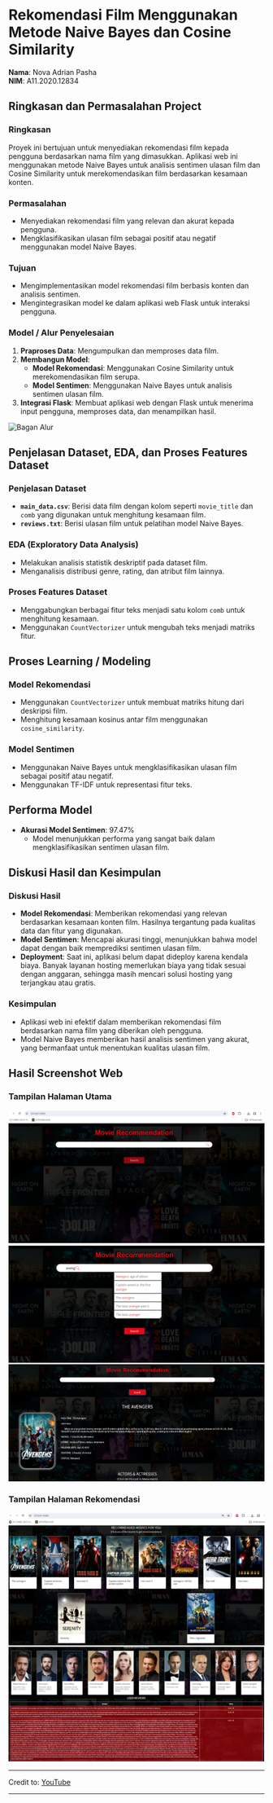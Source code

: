 # Rekomendasi Film Menggunakan Metode Naive Bayes dan Cosine Similarity

**Nama**: Nova Adrian Pasha  
**NIM**: A11.2020.12834



## Ringkasan dan Permasalahan Project

### Ringkasan

Proyek ini bertujuan untuk menyediakan rekomendasi film kepada pengguna berdasarkan nama film yang dimasukkan. Aplikasi web ini menggunakan metode Naive Bayes untuk analisis sentimen ulasan film dan Cosine Similarity untuk merekomendasikan film berdasarkan kesamaan konten.

### Permasalahan

- Menyediakan rekomendasi film yang relevan dan akurat kepada pengguna.
- Mengklasifikasikan ulasan film sebagai positif atau negatif menggunakan model Naive Bayes.

### Tujuan

- Mengimplementasikan model rekomendasi film berbasis konten dan analisis sentimen.
- Mengintegrasikan model ke dalam aplikasi web Flask untuk interaksi pengguna.

### Model / Alur Penyelesaian

1. **Praproses Data**: Mengumpulkan dan memproses data film.
2. **Membangun Model**:
   - **Model Rekomendasi**: Menggunakan Cosine Similarity untuk merekomendasikan film serupa.
   - **Model Sentimen**: Menggunakan Naive Bayes untuk analisis sentimen ulasan film.
3. **Integrasi Flask**: Membuat aplikasi web dengan Flask untuk menerima input pengguna, memproses data, dan menampilkan hasil.

![Bagan Alur](https://mermaid.ink/img/pako:eNpNkV1vgjAUhv8KOddgBKx8XCyZIssuTJbp1cCLM6hA1lJS2m3O-N9Xiyb2qj3Pc962OWeoRE0hhSMTP1WLUjn7rOwds56LN9o3mg-aYe9kqPDgeN6TszJ1LsVIR1Pe06_xMPkrS9fFOx0kHWmvcOycfe69ZvnNWFsju_Z_YtPdUyeYWbgxkKHqWgO35mXsRjeW5sXmG5m-Bj_C3MKXYtfxAfuHTnCBU8mxq80Pz1e5BNVSTktIzbamR9RMlVD2F6OiVmJ36itIldTUBSl000J6RDaakx5qVDTrsJHI74q5DtIz_EIaRNEsJMtkHvthnCwi4sIJUm8RzxaEBGFIkiSY-9Hy4sKfECZgPksS309IFMahT0gchDbuw8IpndadEnI7DcjO6fIPsqCD5Q?type=png) 

## Penjelasan Dataset, EDA, dan Proses Features Dataset

### Penjelasan Dataset

- **`main_data.csv`**: Berisi data film dengan kolom seperti `movie_title` dan `comb` yang digunakan untuk menghitung kesamaan film.
- **`reviews.txt`**: Berisi ulasan film untuk pelatihan model Naive Bayes.

### EDA (Exploratory Data Analysis)

- Melakukan analisis statistik deskriptif pada dataset film.
- Menganalisis distribusi genre, rating, dan atribut film lainnya.

### Proses Features Dataset

- Menggabungkan berbagai fitur teks menjadi satu kolom `comb` untuk menghitung kesamaan.
- Menggunakan `CountVectorizer` untuk mengubah teks menjadi matriks fitur.

## Proses Learning / Modeling

### Model Rekomendasi

- Menggunakan `CountVectorizer` untuk membuat matriks hitung dari deskripsi film.
- Menghitung kesamaan kosinus antar film menggunakan `cosine_similarity`.

### Model Sentimen

- Menggunakan Naive Bayes untuk mengklasifikasikan ulasan film sebagai positif atau negatif.
- Menggunakan TF-IDF untuk representasi fitur teks.

## Performa Model

- **Akurasi Model Sentimen**: 97.47%
  - Model menunjukkan performa yang sangat baik dalam mengklasifikasikan sentimen ulasan film.

## Diskusi Hasil dan Kesimpulan

### Diskusi Hasil

- **Model Rekomendasi**: Memberikan rekomendasi yang relevan berdasarkan kesamaan konten film. Hasilnya tergantung pada kualitas data dan fitur yang digunakan.
- **Model Sentimen**: Mencapai akurasi tinggi, menunjukkan bahwa model dapat dengan baik memprediksi sentimen ulasan film.
- **Deployment**: Saat ini, aplikasi belum dapat dideploy karena kendala biaya. Banyak layanan hosting memerlukan biaya yang tidak sesuai dengan anggaran, sehingga masih mencari solusi hosting yang terjangkau atau gratis.

### Kesimpulan

- Aplikasi web ini efektif dalam memberikan rekomendasi film berdasarkan nama film yang diberikan oleh pengguna.
- Model Naive Bayes memberikan hasil analisis sentimen yang akurat, yang bermanfaat untuk menentukan kualitas ulasan film.

## Hasil Screenshot Web

### Tampilan Halaman Utama

![Screenshot Halaman Utama](https://github.com/NovaAdrian/ML-4412/blob/main/images/ss1.PNG?raw=true) 
![Screenshot Halaman Utama](https://github.com/NovaAdrian/ML-4412/blob/main/images/ss2.PNG?raw=true) 
![Screenshot Halaman Utama](https://github.com/NovaAdrian/ML-4412/blob/main/images/ss3.PNG?raw=true) 

### Tampilan Halaman Rekomendasi

![Screenshot Halaman Rekomendasi](https://github.com/NovaAdrian/ML-4412/blob/main/images/ss5.PNG?raw=true) 
![Screenshot Halaman Rekomendasi](https://github.com/NovaAdrian/ML-4412/blob/main/images/ss4.PNG?raw=true) 

---

Credit to: [YouTube](https://youtube.com/playlist?list=PLZLuc8eJafeGM6VF3kijsJZBJ9CspQy7x&si=doIgDQCnB-emz7h4)

---
